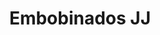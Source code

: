 ---
title: "Embobinados JJ"
url: /puerto-la-cruz/embobinados-jj/
shop: reparación de automóviles
---